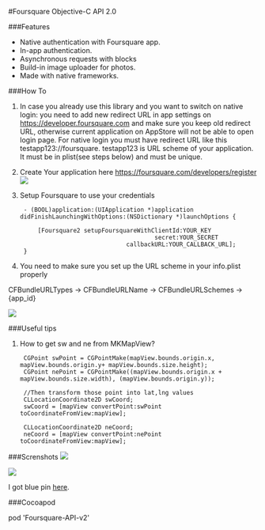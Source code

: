 #Foursquare Objective-C API 2.0

###Features
* Native authentication with Foursquare app.
* In-app authentication.
* Asynchronous requests with blocks
* Build-in image uploader for photos.
* Made with native frameworks.


###How To

1. In case you already use this library and you want to switch on native login: you need to add new redirect URL in app settings on https://developer.foursquare.com and make sure you keep old redirect URL, otherwise current application on AppStore will not be able to open login page. For native login you must have redirect URL like this testapp123://foursquare. testapp123 is URL scheme of your application. It must be in plist(see steps below) and must be unique.

2. Create Your application here https://foursquare.com/developers/register
![](https://raw.github.com/Constantine-Fry/Foursquare-API-v2/master/img/site1.png)

3. Setup Foursquare to use your credentials


        - (BOOL)application:(UIApplication *)application didFinishLaunchingWithOptions:(NSDictionary *)launchOptions {
    
            [Foursquare2 setupFoursquareWithClientId:YOUR_KEY
                                     		 secret:YOUR_SECRET
	                                 callbackURL:YOUR_CALLBACK_URL];
        }
    
    
4. You need to make sure you set up the URL scheme in your info.plist properly

CFBundleURLTypes -> CFBundleURLName -> CFBundleURLSchemes -> {app_id}

![](https://github.com/Constantine-Fry/Foursquare-API-v2/blob/master/img/plist.png?raw=true)


###Useful tips
1. How to get sw and ne from MKMapView?

        CGPoint swPoint = CGPointMake(mapView.bounds.origin.x, mapView.bounds.origin.y+ mapView.bounds.size.height);
        CGPoint nePoint = CGPointMake((mapView.bounds.origin.x + mapView.bounds.size.width), (mapView.bounds.origin.y));
    
        //Then transform those point into lat,lng values
        CLLocationCoordinate2D swCoord;
        swCoord = [mapView convertPoint:swPoint toCoordinateFromView:mapView];
    
        CLLocationCoordinate2D neCoord;
        neCoord = [mapView convertPoint:nePoint toCoordinateFromView:mapView];









###Screnshots
![](https://raw.github.com/Constantine-Fry/Foursquare-API-v2/master/img/photo1.PNG)


![](https://raw.github.com/Constantine-Fry/Foursquare-API-v2/master/img/photo2.PNG)


I got blue pin [here](http://graphicclouds.com/map-pin-icons/).


###Cocoapod

pod 'Foursquare-API-v2'
